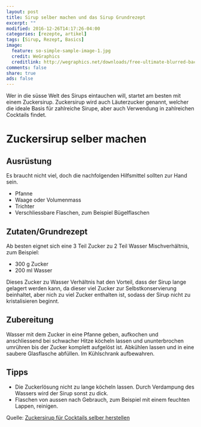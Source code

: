 ```yaml
---
layout: post
title: Sirup selber machen und das Sirup Grundrezept
excerpt: ""
modified: 2016-12-26T14:17:26-04:00
categories: [rezepte, artikel]
tags: [Sirup, Rezept, Basics]
image:
  feature: so-simple-sample-image-1.jpg
  credit: WeGraphics
  creditlink: http://wegraphics.net/downloads/free-ultimate-blurred-background-pack/
comments: false
share: true
ads: false
---
```


Wer in die süsse Welt des Sirups eintauchen will, startet am besten mit einem Zuckersirup. Zuckersirup wird auch Läuterzucker genannt, welcher die ideale Basis für zahlreiche Sirupe, aber auch Verwendung in zahlreichen Cocktails findet.  

# Zuckersirup selber machen

## Ausrüstung

Es braucht nicht viel, doch die nachfolgenden Hilfsmittel sollten zur Hand sein.

* Pfanne
* Waage oder Volumenmass
* Trichter
* Verschliessbare Flaschen, zum Beispiel Bügelflaschen


## Zutaten/Grundrezept


Ab besten eignet sich eine 3 Teil Zucker zu 2 Teil Wasser Mischverhältnis, zum Beispiel:

* 300 g Zucker
* 200 ml Wasser

Dieses Zucker zu Wasser Verhältnis hat den Vorteil, dass der Sirup lange gelagert werden kann, da dieser viel Zucker zur Selbstkonservierung beinhaltet, aber nich zu viel Zucker enthalten ist, sodass der Sirup nicht zu kristalisieren beginnt.


## Zubereitung

Wasser mit dem Zucker in eine Pfanne geben, aufkochen und anschliessend bei schwacher Hitze köcheln lassen und ununterbrochen umrühren bis der Zucker komplett aufgelöst ist. Abkühlen lassen und in eine saubere Glasflasche abfüllen. Im Kühlschrank aufbewahren.

## Tipps

* Die Zuckerlösung nicht zu lange köcheln lassen. Durch Verdampung des Wassers wird der Sirup sonst zu dick.
* Flaschen von aussen nach Gebrauch, zum Beispiel mit einem feuchten Lappen, reinigen.


Quelle: <a href="https://www.mischbar.ch/magazin/zuckersirup-fur-cocktails-selber-herstellen/">Zuckersirup für Cocktails selber herstellen</a>
